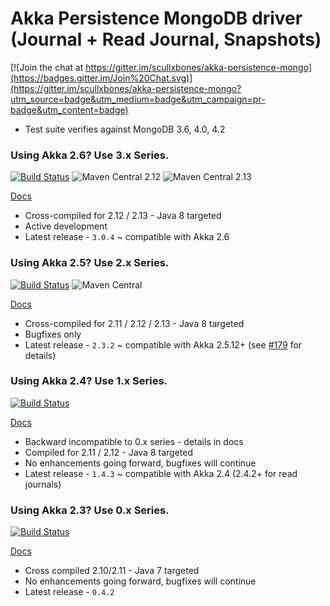 # Akka Persistence MongoDB driver (Journal + Read Journal, Snapshots)

[![Join the chat at https://gitter.im/scullxbones/akka-persistence-mongo](https://badges.gitter.im/Join%20Chat.svg)](https://gitter.im/scullxbones/akka-persistence-mongo?utm_source=badge&utm_medium=badge&utm_campaign=pr-badge&utm_content=badge)

* Test suite verifies against MongoDB 3.6, 4.0, 4.2

### Using Akka 2.6? Use 3.x Series.
[![Build Status](https://travis-ci.org/scullxbones/akka-persistence-mongo.svg?branch=master)](https://travis-ci.org/scullxbones/akka-persistence-mongo)
![Maven Central 2.12](https://maven-badges.herokuapp.com/maven-central/com.github.scullxbones/akka-persistence-mongo-common_2.12/badge.svg)
![Maven Central 2.13](https://maven-badges.herokuapp.com/maven-central/com.github.scullxbones/akka-persistence-mongo-common_2.13/badge.svg)

[Docs](docs/akka26.md)

* Cross-compiled for 2.12 / 2.13 - Java 8 targeted
* Active development
* Latest release - `3.0.4` ~ compatible with Akka 2.6

### Using Akka 2.5? Use 2.x Series.
[![Build Status](https://travis-ci.org/scullxbones/akka-persistence-mongo.svg?branch=akka25)](https://travis-ci.org/scullxbones/akka-persistence-mongo)
![Maven Central](https://maven-badges.herokuapp.com/maven-central/com.github.scullxbones/akka-persistence-mongo-common_2.11/badge.svg)

[Docs](docs/akka25.md)

* Cross-compiled for 2.11 / 2.12 / 2.13 - Java 8 targeted
* Bugfixes only
* Latest release - `2.3.2` ~ compatible with Akka 2.5.12+ (see [#179](https://github.com/scullxbones/akka-persistence-mongo/issues/179) for details)

### Using Akka 2.4? Use 1.x Series.
[![Build Status](https://travis-ci.org/scullxbones/akka-persistence-mongo.svg?branch=akka24)](https://travis-ci.org/scullxbones/akka-persistence-mongo)

[Docs](docs/akka24.md)

* Backward incompatible to 0.x series - details in docs
* Compiled for 2.11 / 2.12 - Java 8 targeted
* No enhancements going forward, bugfixes will continue
* Latest release - `1.4.3` ~ compatible with Akka 2.4 (2.4.2+ for read journals)

### Using Akka 2.3? Use 0.x Series.
[![Build Status](https://travis-ci.org/scullxbones/akka-persistence-mongo.svg?branch=akka23)](https://travis-ci.org/scullxbones/akka-persistence-mongo)

[Docs](docs/akka23.md)

* Cross compiled 2.10/2.11 - Java 7 targeted
* No enhancements going forward, bugfixes will continue
* Latest release - `0.4.2`

